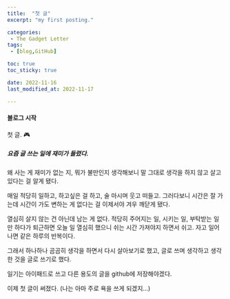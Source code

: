 ```yaml
---
title:  "첫 글"
excerpt: "my first posting."

categories:
 - The Gadget Letter
tags:
 - [blog,GitHub]

toc: true
toc_sticky: true

date: 2022-11-16
last_modified_at: 2022-11-17

---
```


#### 블로그 시작

첫 글. 🎮

##### 요즘 글 쓰는 일에 재미가 들렸다.

왜 사는 게 재미가 없는 지, 뭐가 불만인지 생각해보니 말 그대로 생각을 하지 않고 살고 있다는 걸 알게 됐다.

매일 적당히 일하고, 하고싶은 걸 하고, 술 마시며 웃고 떠들고.
그러다보니 시간은 잘 가는데 시간이 가도 변하는 게 없다는 걸 이제서야 겨우 깨닫게 됐다.

열심히 살지 않는 건 아닌데 남는 게 없다. 적당히 주어지는 일, 시키는 일, 부탁받는 일만 하다가 퇴근하면 오늘 일 열심히 했으니 쉬는 시간 가져야지 하면서 쉬고. 자고 일어나면 같은 하루의 반복이다.

그래서 하나하나 곰곰히 생각을 하면서 다시 살아보기로 했고, 글로 쓰며 생각하고 생각한 것을 글로 쓰기로 했다.

일기는 아이패드로 쓰고 다른 용도의 글을 github에 저장해야겠다.

이제 첫 글이 써졌다. (나는 아마 주로 욕을 쓰게 되겠지...)
